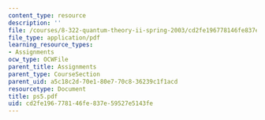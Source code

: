 ```yaml
---
content_type: resource
description: ''
file: /courses/8-322-quantum-theory-ii-spring-2003/cd2fe196778146fe837e59527e5143fe_ps5.pdf
file_type: application/pdf
learning_resource_types:
- Assignments
ocw_type: OCWFile
parent_title: Assignments
parent_type: CourseSection
parent_uid: a5c18c2d-70e1-80e7-70c8-36239c1f1acd
resourcetype: Document
title: ps5.pdf
uid: cd2fe196-7781-46fe-837e-59527e5143fe
---
```

